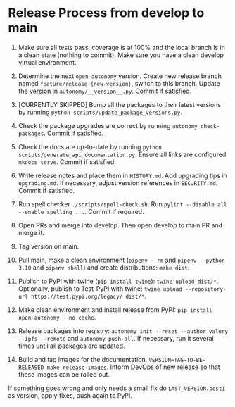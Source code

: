 
# Release Process from develop to main

1. Make sure all tests pass, coverage is at 100% and the local branch is in a clean state (nothing to commit). Make sure you have a clean develop virtual environment. 
   
2. Determine the next `open-autonomy` version. Create new release branch named `feature/release-{new-version}`, switch to this branch. Update the version in `autonomy/__version__.py`. Commit if satisfied.

3. [CURRENTLY SKIPPED] Bump all the packages to their latest versions by running `python scripts/update_package_versions.py`.

4. Check the package upgrades are correct by running `autonomy check-packages`. Commit if satisfied.

5. Check the docs are up-to-date by running `python scripts/generate_api_documentation.py`. Ensure all links are configured `mkdocs serve`. Commit if satisfied.

6. Write release notes and place them in `HISTORY.md`. Add upgrading tips in `upgrading.md`. If necessary, adjust version references in `SECURITY.md`. Commit if satisfied.

7. Run spell checker `./scripts/spell-check.sh`. Run `pylint --disable all --enable spelling ...`. Commit if required.

8. Open PRs and merge into develop. Then open develop to main PR and merge it.

9. Tag version on main.

10. Pull main, make a clean environment (`pipenv --rm` and `pipenv --python 3.10` and `pipenv shell`) and create distributions: `make dist`.

11. Publish to PyPI with twine (`pip install twine`): `twine upload dist/*`. Optionally, publish to Test-PyPI with twine:
`twine upload --repository-url https://test.pypi.org/legacy/ dist/*`.

12. Make clean environment and install release from PyPI: `pip install open-autonomy --no-cache`.

13. Release packages into registry: `autonomy init --reset --author valory --ipfs --remote` and `autonomy push-all`. If necessary, run it several times until all packages are updated.

14. Build and tag images for the documentation. `VERSION=TAG-TO-BE-RELEASED make release-images`. Inform DevOps of new release so that these images can be rolled out.

If something goes wrong and only needs a small fix do `LAST_VERSION.post1` as version, apply fixes, push again to PyPI.
